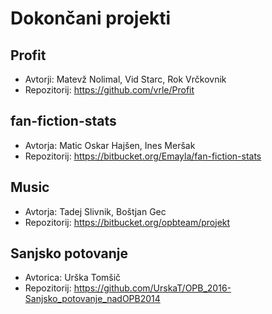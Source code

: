 # Dokončani projekti

## Profit
* Avtorji: Matevž Nolimal, Vid Starc, Rok Vrčkovnik
* Repozitorij: https://github.com/vrle/Profit

## fan-fiction-stats
* Avtorja: Matic Oskar Hajšen, Ines Meršak
* Repozitorij: https://bitbucket.org/Emayla/fan-fiction-stats

## Music
* Avtorja: Tadej Slivnik, Boštjan Gec
* Repozitorij: https://bitbucket.org/opbteam/projekt

## Sanjsko potovanje
* Avtorica: Urška Tomšič
* Repozitorij: https://github.com/UrskaT/OPB_2016-Sanjsko_potovanje_nadOPB2014
